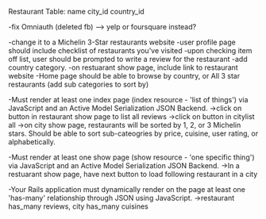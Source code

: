 Restaurant Table:
name
city_id
country_id

-fix Omniauth (deleted fb)
  --> yelp or foursquare instead?

-change it to a Michelin 3-Star restaurants website
-user profile page should include checklist of restaurants you've visited
-upon checking item off list, user should be prompted to write a review for the restaurant
-add country category.
-on restuarant show page, include link to restaurant website
-Home page should be able to browse by country, or All 3 star restaurants (add sub categories to sort by)


-Must render at least one index page (index resource - 'list of things') via JavaScript and an Active Model Serialization JSON Backend.
  ->click on button in restaurant show page to list all reviews
  ->click on button in citylist all
  ->on city show page, restaurants will be sorted by 1, 2, or 3 Michelin stars. Should be able to sort sub-cateogries by price, cuisine, user rating, or alphabetically.

-Must render at least one show page (show resource - 'one specific thing') via JavaScript and an Active Model Serialization JSON Backend.
  ->In a restuarant show page, have next button to load following restaurant in a city

-Your Rails application must dynamically render on the page at least one 'has-many' relationship through JSON using JavaScript.
  ->restaurant has_many reviews, city has_many cuisines
